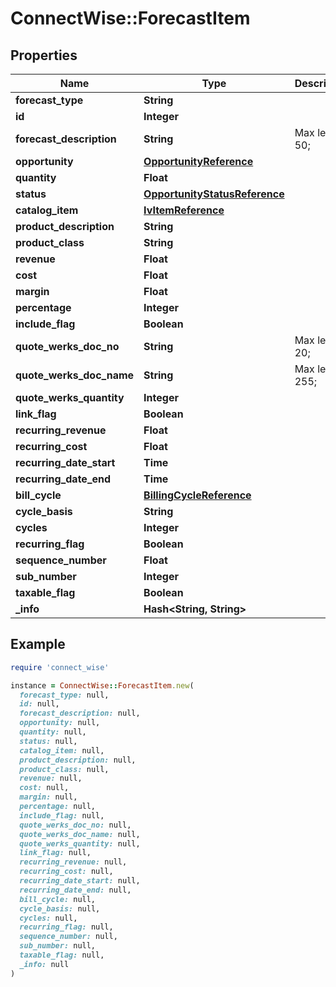 # ConnectWise::ForecastItem

## Properties

| Name | Type | Description | Notes |
| ---- | ---- | ----------- | ----- |
| **forecast_type** | **String** |  |  |
| **id** | **Integer** |  | [optional] |
| **forecast_description** | **String** |  Max length: 50; | [optional] |
| **opportunity** | [**OpportunityReference**](OpportunityReference.md) |  | [optional] |
| **quantity** | **Float** |  | [optional] |
| **status** | [**OpportunityStatusReference**](OpportunityStatusReference.md) |  | [optional] |
| **catalog_item** | [**IvItemReference**](IvItemReference.md) |  | [optional] |
| **product_description** | **String** |  | [optional] |
| **product_class** | **String** |  | [optional] |
| **revenue** | **Float** |  | [optional] |
| **cost** | **Float** |  | [optional] |
| **margin** | **Float** |  | [optional] |
| **percentage** | **Integer** |  | [optional] |
| **include_flag** | **Boolean** |  | [optional] |
| **quote_werks_doc_no** | **String** |  Max length: 20; | [optional] |
| **quote_werks_doc_name** | **String** |  Max length: 255; | [optional] |
| **quote_werks_quantity** | **Integer** |  | [optional] |
| **link_flag** | **Boolean** |  | [optional] |
| **recurring_revenue** | **Float** |  | [optional] |
| **recurring_cost** | **Float** |  | [optional] |
| **recurring_date_start** | **Time** |  | [optional] |
| **recurring_date_end** | **Time** |  | [optional] |
| **bill_cycle** | [**BillingCycleReference**](BillingCycleReference.md) |  | [optional] |
| **cycle_basis** | **String** |  | [optional] |
| **cycles** | **Integer** |  | [optional] |
| **recurring_flag** | **Boolean** |  | [optional] |
| **sequence_number** | **Float** |  | [optional] |
| **sub_number** | **Integer** |  | [optional] |
| **taxable_flag** | **Boolean** |  | [optional] |
| **_info** | **Hash&lt;String, String&gt;** |  | [optional] |

## Example

```ruby
require 'connect_wise'

instance = ConnectWise::ForecastItem.new(
  forecast_type: null,
  id: null,
  forecast_description: null,
  opportunity: null,
  quantity: null,
  status: null,
  catalog_item: null,
  product_description: null,
  product_class: null,
  revenue: null,
  cost: null,
  margin: null,
  percentage: null,
  include_flag: null,
  quote_werks_doc_no: null,
  quote_werks_doc_name: null,
  quote_werks_quantity: null,
  link_flag: null,
  recurring_revenue: null,
  recurring_cost: null,
  recurring_date_start: null,
  recurring_date_end: null,
  bill_cycle: null,
  cycle_basis: null,
  cycles: null,
  recurring_flag: null,
  sequence_number: null,
  sub_number: null,
  taxable_flag: null,
  _info: null
)
```

